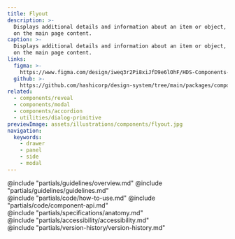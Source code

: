 ```yaml
---
title: Flyout
description: >-
  Displays additional details and information about an item or object, overlaid
  on the main page content.
caption: >-
  Displays additional details and information about an item or object, overlaid
  on the main page content.
links:
  figma: >-
    https://www.figma.com/design/iweq3r2Pi8xiJfD9e6lOhF/HDS-Components-v2.0?node-id=67212-27152&t=w8xQlWxzH7bwXLe2-1
  github: >-
    https://github.com/hashicorp/design-system/tree/main/packages/components/src/components/hds/flyout
related:
  - components/reveal
  - components/modal
  - components/accordion
  - utilities/dialog-primitive
previewImage: assets/illustrations/components/flyout.jpg
navigation:
  keywords:
    - drawer
    - panel
    - side
    - modal
---
```


<section data-tab="Guidelines">
  @include "partials/guidelines/overview.md"
  @include "partials/guidelines/guidelines.md"
</section>

<section data-tab="Code">
  @include "partials/code/how-to-use.md"
  @include "partials/code/component-api.md"
</section>

<section data-tab="Specifications">
  @include "partials/specifications/anatomy.md"
</section>

<section data-tab="Accessibility">
  @include "partials/accessibility/accessibility.md"
</section>

<section data-tab="Version history">
  @include "partials/version-history/version-history.md"
</section>

